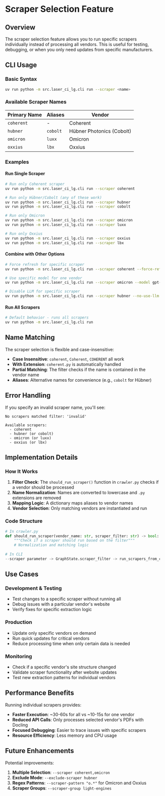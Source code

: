 # Scraper Selection Feature

## Overview
The scraper selection feature allows you to run specific scrapers individually instead of processing all vendors. This is useful for testing, debugging, or when you only need updates from specific manufacturers.

## CLI Usage

### Basic Syntax
```bash
uv run python -m src.laser_ci_lg.cli run --scraper <name>
```

### Available Scraper Names

| Primary Name | Aliases | Vendor |
|-------------|---------|--------|
| `coherent` | - | Coherent |
| `hubner` | `cobolt` | Hübner Photonics (Cobolt) |
| `omicron` | `luxx` | Omicron |
| `oxxius` | `lbx` | Oxxius |

### Examples

#### Run Single Scraper
```bash
# Run only Coherent scraper
uv run python -m src.laser_ci_lg.cli run --scraper coherent

# Run only Hübner/Cobolt (any of these work)
uv run python -m src.laser_ci_lg.cli run --scraper hubner
uv run python -m src.laser_ci_lg.cli run --scraper cobolt

# Run only Omicron
uv run python -m src.laser_ci_lg.cli run --scraper omicron
uv run python -m src.laser_ci_lg.cli run --scraper luxx

# Run only Oxxius
uv run python -m src.laser_ci_lg.cli run --scraper oxxius
uv run python -m src.laser_ci_lg.cli run --scraper lbx
```

#### Combine with Other Options
```bash
# Force refresh for specific scraper
uv run python -m src.laser_ci_lg.cli run --scraper coherent --force-refresh

# Use specific model for one vendor
uv run python -m src.laser_ci_lg.cli run --scraper omicron --model gpt-4o

# Disable LLM for specific scraper
uv run python -m src.laser_ci_lg.cli run --scraper hubner --no-use-llm
```

#### Run All Scrapers
```bash
# Default behavior - runs all scrapers
uv run python -m src.laser_ci_lg.cli run
```

## Name Matching

The scraper selection is flexible and case-insensitive:

- **Case Insensitive**: `coherent`, `Coherent`, `COHERENT` all work
- **With Extension**: `coherent.py` is automatically handled
- **Partial Matching**: The filter checks if the name is contained in the vendor name
- **Aliases**: Alternative names for convenience (e.g., `cobolt` for Hübner)

## Error Handling

If you specify an invalid scraper name, you'll see:

```
No scrapers matched filter: 'invalid'

Available scrapers:
  - coherent
  - hubner (or cobolt)
  - omicron (or luxx)
  - oxxius (or lbx)
```

## Implementation Details

### How It Works

1. **Filter Check**: The `should_run_scraper()` function in `crawler.py` checks if a vendor should be processed
2. **Name Normalization**: Names are converted to lowercase and `.py` extensions are removed
3. **Mapping Logic**: A dictionary maps aliases to vendor names
4. **Vendor Selection**: Only matching vendors are instantiated and run

### Code Structure

```python
# In crawler.py
def should_run_scraper(vendor_name: str, scraper_filter: str) -> bool:
    """Check if a scraper should run based on the filter"""
    # Normalization and matching logic
    
# In CLI
--scraper parameter -> GraphState.scraper_filter -> run_scrapers_from_config()
```

## Use Cases

### Development & Testing
- Test changes to a specific scraper without running all
- Debug issues with a particular vendor's website
- Verify fixes for specific extraction logic

### Production
- Update only specific vendors on demand
- Run quick updates for critical vendors
- Reduce processing time when only certain data is needed

### Monitoring
- Check if a specific vendor's site structure changed
- Validate scraper functionality after website updates
- Test new extraction patterns for individual vendors

## Performance Benefits

Running individual scrapers provides:
- **Faster Execution**: ~30-60s for all vs ~10-15s for one vendor
- **Reduced API Calls**: Only processes selected vendor's PDFs with Docling
- **Focused Debugging**: Easier to trace issues with specific scrapers
- **Resource Efficiency**: Less memory and CPU usage

## Future Enhancements

Potential improvements:
1. **Multiple Selection**: `--scraper coherent,omicron`
2. **Exclude Mode**: `--exclude-scraper hubner`
3. **Regex Patterns**: `--scraper-pattern "o.*"` for Omicron and Oxxius
4. **Scraper Groups**: `--scraper-group light-engines`